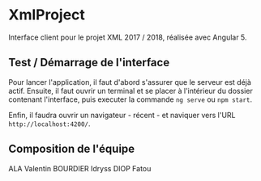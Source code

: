# XmlProject

Interface client pour le projet XML 2017 / 2018, réalisée avec Angular 5.

## Test / Démarrage de l'interface

Pour lancer l'application, il faut d'abord s'assurer que le serveur est déjà actif. Ensuite, il faut ouvrir un terminal et se placer à l'intérieur du dossier contenant l'interface, puis executer la commande `ng serve` ou `npm start`.

Enfin, il faudra ouvrir un navigateur - récent - et naviquer vers l'URL `http://localhost:4200/`.

## Composition de l&apos;&eacute;quipe

ALA Valentin
BOURDIER Idryss
DIOP Fatou
